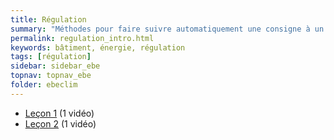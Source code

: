 ```yaml
---
title: Régulation
summary: "Méthodes pour faire suivre automatiquement une consigne à un équipement"
permalink: regulation_intro.html
keywords: bâtiment, énergie, régulation
tags: [régulation]
sidebar: sidebar_ebe
topnav: topnav_ebe
folder: ebeclim
---
```


* [Leçon 1](/cvc_1.html) (1 vidéo)
* [Leçon 2](/cvc_2.html) (1 vidéo)
